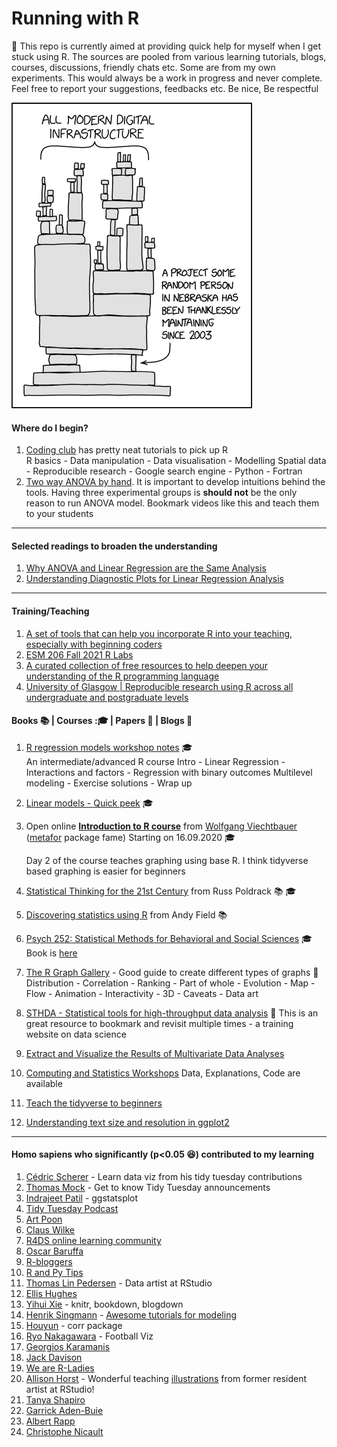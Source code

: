 ﻿# Running with R
:page_with_curl: This repo is currently aimed at providing quick help for myself when I get stuck using R. The sources are pooled from various learning tutorials, blogs, courses, discussions, friendly chats etc. Some are from my own experiments. This would always be a work in progress and never complete. Feel free to report your suggestions, feedbacks etc. Be nice, Be respectful

![Be grateful](https://github.com/rahulvenugopal/Running_With_R/blob/master/images/dependency.png)

#### Where do I begin?

1. [Coding club](https://ourcodingclub.github.io/) has pretty neat tutorials to pick up R   
   R basics - Data manipulation - Data visualisation - Modelling
   Spatial data - Reproducible research -
   Google search engine - Python - Fortran   
2. [Two way ANOVA by hand](https://www.youtube.com/watch?v=V_fKD1jqHyk). It is important to develop intuitions behind the tools. Having three experimental groups is **should not** be the only reason to run ANOVA model. Bookmark videos like this and teach them to your students

----

#### Selected readings to broaden the understanding

1. [Why ANOVA and Linear Regression are the Same Analysis](https://www.theanalysisfactor.com/why-anova-and-linear-regression-are-the-same-analysis/)
2. [Understanding Diagnostic Plots for Linear Regression Analysis](https://data.library.virginia.edu/diagnostic-plots/)

----

#### Training/Teaching
1. [A set of tools that can help you incorporate R into your teaching, especially with beginning coders](https://github.com/allisonhorst/qmss-r-teaching-tools)
2. [ESM 206 Fall 2021 R Labs](https://github.com/allisonhorst/esm206-f2021-labs)
3. [A curated collection of free resources to help deepen your understanding of the R programming language](https://github.com/iamericfletcher/awesome-r-learning-resources)
4. [University of Glasgow | Reproducible research using R across all undergraduate and postgraduate levels](https://psyteachr.github.io/)

#### Books :books: | Courses ::mortar_board: | Papers :page_facing_up: | Blogs :book:

1. [R regression models workshop notes](http://tutorials.iq.harvard.edu/R/Rstatistics/Rstatistics.html#introduction) :mortar_board:   
   An intermediate/advanced R course
   Intro - Linear Regression - Interactions and factors - Regression with binary outcomes
   Multilevel modeling - Exercise solutions - Wrap up   
2. [Linear models - Quick peek](https://data.princeton.edu/r/linearmodels) :mortar_board:
3. Open online [**Introduction to R course**](http://www.wvbauer.com/doku.php/course_oor) from [Wolfgang Viechtbauer](http://www.wvbauer.com/doku.php/home) ([metafor](http://www.metafor-project.org/doku.php) package fame)
   Starting on 16.09.2020 :mortar_board:

   Day 2 of the course teaches graphing using base R. I think tidyverse based graphing is easier for beginners   
4. [Statistical Thinking for the 21st Century](https://statsthinking21.org/) from Russ Poldrack :books: :mortar_board:
5. [Discovering statistics using R](https://www.discoveringstatistics.com/) from Andy Field :books:
6. [Psych 252: Statistical Methods for Behavioral and Social Sciences](https://web.stanford.edu/class/psych252/#) :mortar_board:
   Book is [here](https://psych252.github.io/psych252book/)
7. [The R Graph Gallery](https://www.r-graph-gallery.com/) - Good guide to create different types of graphs :book:
   Distribution - Correlation - Ranking - Part of whole - Evolution - Map - Flow - Animation - Interactivity - 3D - Caveats - Data art
8. [STHDA - Statistical tools for high-throughput data analysis](http://www.sthda.com/english/) :book:
   This is an great resource to bookmark and revisit multiple times - a training website on data science
9. [Extract and Visualize the Results of Multivariate Data Analyses](https://rpkgs.datanovia.com/factoextra/)
10. [Computing and Statistics Workshops](https://opr.princeton.edu/workshops/)
Data, Explanations, Code are available
11. [Teach the tidyverse to beginners](http://varianceexplained.org/r/teach-tidyverse/)
12. [Understanding text size and resolution in ggplot2](https://www.christophenicault.com/post/understand_size_dimension_ggplot2/)

---

#### Homo sapiens who significantly (p<0.05 :laughing:) contributed to my learning

1. [Cédric Scherer](http://cedricscherer.netlify.com/) - Learn data viz from his tidy tuesday contributions
2. [Thomas Mock](https://twitter.com/thomas_mock) - Get to know Tidy Tuesday announcements
3. [Indrajeet Patil](https://t.co/tvq0WpRSgz?amp=1) - ggstatsplot
4. [Tidy Tuesday Podcast](https://t.co/Lxs93VUBxG?amp=1)
5. [Art Poon](https://twitter.com/art_poon)
6. [Claus Wilke](https://t.co/mHjnYFxD9D?amp=1)
7. [R4DS online learning community](https://twitter.com/R4DScommunity)
8. [Oscar Baruffa](https://twitter.com/OscarBaruffa)
9. [R-bloggers](http://t.co/s1TkcCUCoR?amp=1)
10. [R and Py Tips](https://twitter.com/R_Programming)
11. [Thomas Lin Pedersen](https://twitter.com/thomasp85) - Data artist at RStudio
12. [Ellis Hughes](https://twitter.com/ellis_hughes)
13. [Yihui Xie](https://twitter.com/xieyihui) - knitr, bookdown, blogdown
14. [Henrik Singmann](https://t.co/UUBLr64vHE?amp=1) - [Awesome tutorials for modeling](https://github.com/singmann)
15. [Houyun](https://twitter.com/houyunhuang) - corr package
16. [Ryo Nakagawara](https://twitter.com/R_by_Ryo) - Football Viz
17. [Georgios Karamanis](https://twitter.com/geokaramanis)
18. [Jack Davison](https://twitter.com/JDavison_)
19. [We are R-Ladies](https://twitter.com/WeAreRLadies)
20. [Allison Horst](https://t.co/7w8ECOcN4M?amp=1) - Wonderful teaching [illustrations](https://t.co/7w8ECOcN4M?amp=1) from former resident artist at RStudio!
21. [Tanya Shapiro](https://www.tanyashapiro.com/)
22. [Garrick Aden-Buie](https://www.garrickadenbuie.com/)
23. [Albert Rapp](https://albert-rapp.de/)
24. [Christophe Nicault](https://www.christophenicault.com)
